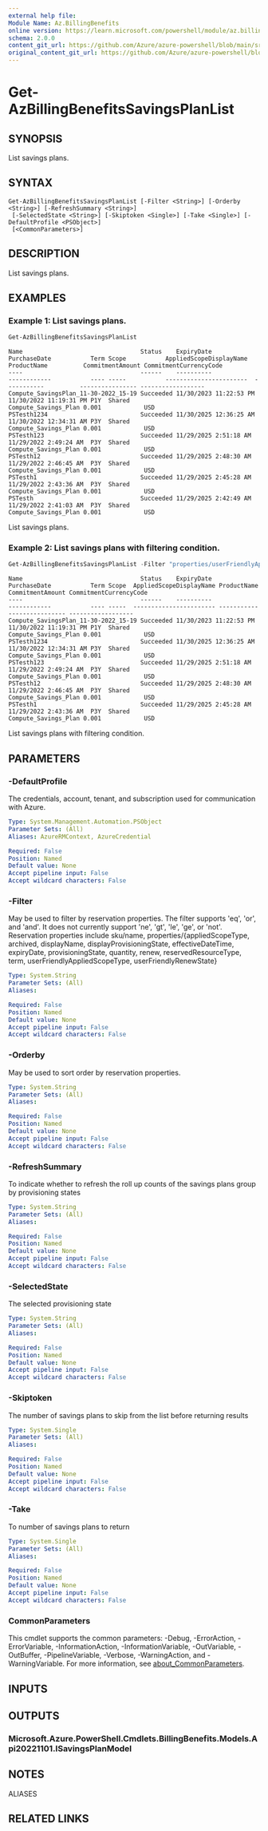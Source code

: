 ```yaml
---
external help file: 
Module Name: Az.BillingBenefits
online version: https://learn.microsoft.com/powershell/module/az.billingbenefits/get-azbillingbenefitssavingsplanlist
schema: 2.0.0
content_git_url: https://github.com/Azure/azure-powershell/blob/main/src/BillingBenefits/BillingBenefits/help/Get-AzBillingBenefitsSavingsPlanList.md
original_content_git_url: https://github.com/Azure/azure-powershell/blob/main/src/BillingBenefits/BillingBenefits/help/Get-AzBillingBenefitsSavingsPlanList.md
---
```


# Get-AzBillingBenefitsSavingsPlanList

## SYNOPSIS
List savings plans.

## SYNTAX

```
Get-AzBillingBenefitsSavingsPlanList [-Filter <String>] [-Orderby <String>] [-RefreshSummary <String>]
 [-SelectedState <String>] [-Skiptoken <Single>] [-Take <Single>] [-DefaultProfile <PSObject>]
 [<CommonParameters>]
```

## DESCRIPTION
List savings plans.

## EXAMPLES

### Example 1: List savings plans.
```powershell
Get-AzBillingBenefitsSavingsPlanList
```

```output
Name                                 Status    ExpiryDate             PurchaseDate           Term Scope           AppliedScopeDisplayName  ProductName          CommitmentAmount CommitmentCurrencyCode
----                                 ------    ----------             ------------           ---- -----           -----------------------  -----------          ---------------- ------------------
Compute_SavingsPlan_11-30-2022_15-19 Succeeded 11/30/2023 11:22:53 PM 11/30/2022 11:19:31 PM P1Y  Shared                                   Compute_Savings_Plan 0.001            USD
PSTesth1234                          Succeeded 11/30/2025 12:36:25 AM 11/30/2022 12:34:31 AM P3Y  Shared                                   Compute_Savings_Plan 0.001            USD
PSTesth123                           Succeeded 11/29/2025 2:51:18 AM  11/29/2022 2:49:24 AM  P3Y  Shared                                   Compute_Savings_Plan 0.001            USD
PSTesth12                            Succeeded 11/29/2025 2:48:30 AM  11/29/2022 2:46:45 AM  P3Y  Shared                                   Compute_Savings_Plan 0.001            USD
PSTesth1                             Succeeded 11/29/2025 2:45:28 AM  11/29/2022 2:43:36 AM  P3Y  Shared                                   Compute_Savings_Plan 0.001            USD
PSTesth                              Succeeded 11/29/2025 2:42:49 AM  11/29/2022 2:41:03 AM  P3Y  Shared                                   Compute_Savings_Plan 0.001            USD
```

List savings plans.

### Example 2: List savings plans with filtering condition.
```powershell
Get-AzBillingBenefitsSavingsPlanList -Filter "properties/userFriendlyAppliedScopeType eq 'Shared'"
```

```output
Name                                 Status    ExpiryDate             PurchaseDate           Term Scope  AppliedScopeDisplayName ProductName          CommitmentAmount CommitmentCurrencyCode
----                                 ------    ----------             ------------           ---- -----  ----------------------- -----------          ---------------- ------------------
Compute_SavingsPlan_11-30-2022_15-19 Succeeded 11/30/2023 11:22:53 PM 11/30/2022 11:19:31 PM P1Y  Shared                         Compute_Savings_Plan 0.001            USD
PSTesth1234                          Succeeded 11/30/2025 12:36:25 AM 11/30/2022 12:34:31 AM P3Y  Shared                         Compute_Savings_Plan 0.001            USD
PSTesth123                           Succeeded 11/29/2025 2:51:18 AM  11/29/2022 2:49:24 AM  P3Y  Shared                         Compute_Savings_Plan 0.001            USD
PSTesth12                            Succeeded 11/29/2025 2:48:30 AM  11/29/2022 2:46:45 AM  P3Y  Shared                         Compute_Savings_Plan 0.001            USD
PSTesth1                             Succeeded 11/29/2025 2:45:28 AM  11/29/2022 2:43:36 AM  P3Y  Shared                         Compute_Savings_Plan 0.001            USD
```

List savings plans with filtering condition.

## PARAMETERS

### -DefaultProfile
The credentials, account, tenant, and subscription used for communication with Azure.

```yaml
Type: System.Management.Automation.PSObject
Parameter Sets: (All)
Aliases: AzureRMContext, AzureCredential

Required: False
Position: Named
Default value: None
Accept pipeline input: False
Accept wildcard characters: False
```

### -Filter
May be used to filter by reservation properties.
The filter supports 'eq', 'or', and 'and'.
It does not currently support 'ne', 'gt', 'le', 'ge', or 'not'.
Reservation properties include sku/name, properties/{appliedScopeType, archived, displayName, displayProvisioningState, effectiveDateTime, expiryDate, provisioningState, quantity, renew, reservedResourceType, term, userFriendlyAppliedScopeType, userFriendlyRenewState}

```yaml
Type: System.String
Parameter Sets: (All)
Aliases:

Required: False
Position: Named
Default value: None
Accept pipeline input: False
Accept wildcard characters: False
```

### -Orderby
May be used to sort order by reservation properties.

```yaml
Type: System.String
Parameter Sets: (All)
Aliases:

Required: False
Position: Named
Default value: None
Accept pipeline input: False
Accept wildcard characters: False
```

### -RefreshSummary
To indicate whether to refresh the roll up counts of the savings plans group by provisioning states

```yaml
Type: System.String
Parameter Sets: (All)
Aliases:

Required: False
Position: Named
Default value: None
Accept pipeline input: False
Accept wildcard characters: False
```

### -SelectedState
The selected provisioning state

```yaml
Type: System.String
Parameter Sets: (All)
Aliases:

Required: False
Position: Named
Default value: None
Accept pipeline input: False
Accept wildcard characters: False
```

### -Skiptoken
The number of savings plans to skip from the list before returning results

```yaml
Type: System.Single
Parameter Sets: (All)
Aliases:

Required: False
Position: Named
Default value: None
Accept pipeline input: False
Accept wildcard characters: False
```

### -Take
To number of savings plans to return

```yaml
Type: System.Single
Parameter Sets: (All)
Aliases:

Required: False
Position: Named
Default value: None
Accept pipeline input: False
Accept wildcard characters: False
```

### CommonParameters
This cmdlet supports the common parameters: -Debug, -ErrorAction, -ErrorVariable, -InformationAction, -InformationVariable, -OutVariable, -OutBuffer, -PipelineVariable, -Verbose, -WarningAction, and -WarningVariable. For more information, see [about_CommonParameters](http://go.microsoft.com/fwlink/?LinkID=113216).

## INPUTS

## OUTPUTS

### Microsoft.Azure.PowerShell.Cmdlets.BillingBenefits.Models.Api20221101.ISavingsPlanModel

## NOTES

ALIASES

## RELATED LINKS

